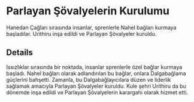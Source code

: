 # Parlayan Şövalyelerin Kurulumu
Hanedan Çağları sırasında insanlar, sprenlerle Nahel bağları kurmaya başladılar. Urithiru inşa edildi ve Parlayan Şövalyeler kuruldu.

## Details
Issızlıklar sırasında bir noktada, insanlar sprenlerle özel bağlar kurmaya başladı. Nahel bağları olarak adlandırılan bu bağlar, onlara Dalgabağlama güçlerini bahşetti. Zamanla, bu Dalgabağlayıcılara düzen ve liderlik sağlamak amacıyla Parlayan Şövalyeler kuruldu. Kule şehri Urithiru da bu dönemde inşa edildi ve Parlayan Şövalyelerin karargahı olarak hizmet etti.
